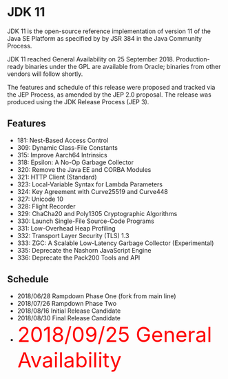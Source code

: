 # JDK 11

JDK 11 is the open-source reference implementation of version 11 of the Java SE Platform as specified by by JSR 384 in the Java Community Process.

JDK 11 reached General Availability on 25 September 2018. Production-ready binaries under the GPL are available from Oracle; binaries from other vendors will follow shortly.

The features and schedule of this release were proposed and tracked via the JEP Process, as amended by the JEP 2.0 proposal. The release was produced using the JDK Release Process (JEP 3).

## Features

+ 181: Nest-Based Access Control
+ 309: Dynamic Class-File Constants
+ 315: Improve Aarch64 Intrinsics
+ 318: Epsilon: A No-Op Garbage Collector
+ 320: Remove the Java EE and CORBA Modules
+ 321: HTTP Client (Standard)
+ 323: Local-Variable Syntax for Lambda Parameters
+ 324: Key Agreement with Curve25519 and Curve448
+ 327: Unicode 10
+ 328: Flight Recorder
+ 329: ChaCha20 and Poly1305 Cryptographic Algorithms
+ 330: Launch Single-File Source-Code Programs
+ 331: Low-Overhead Heap Profiling
+ 332: Transport Layer Security (TLS) 1.3
+ 333: ZGC: A Scalable Low-Latency Garbage Collector
(Experimental)
+ 335: Deprecate the Nashorn JavaScript Engine
+ 336: Deprecate the Pack200 Tools and API

## Schedule

+ 2018/06/28		Rampdown Phase One (fork from main line)
+ 2018/07/26		Rampdown Phase Two
+ 2018/08/16		Initial Release Candidate
+ 2018/08/30		Final Release Candidate
+ <font color=red size=12>2018/09/25		General Availability </font>
